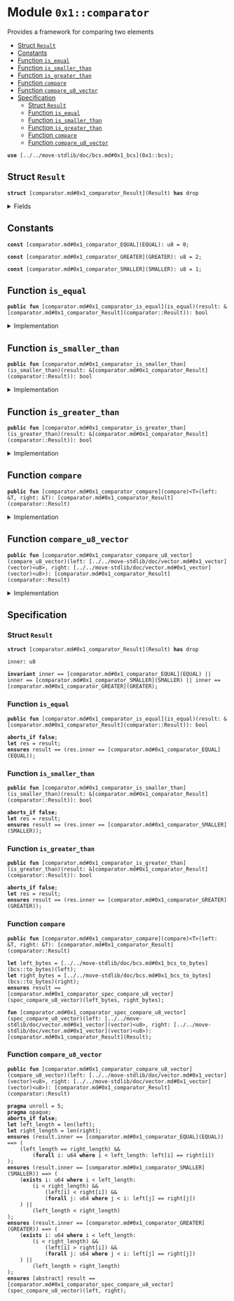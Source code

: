 
<a id="0x1_comparator"></a>

# Module `0x1::comparator`

Provides a framework for comparing two elements


-  [Struct `Result`](#0x1_comparator_Result)
-  [Constants](#@Constants_0)
-  [Function `is_equal`](#0x1_comparator_is_equal)
-  [Function `is_smaller_than`](#0x1_comparator_is_smaller_than)
-  [Function `is_greater_than`](#0x1_comparator_is_greater_than)
-  [Function `compare`](#0x1_comparator_compare)
-  [Function `compare_u8_vector`](#0x1_comparator_compare_u8_vector)
-  [Specification](#@Specification_1)
    -  [Struct `Result`](#@Specification_1_Result)
    -  [Function `is_equal`](#@Specification_1_is_equal)
    -  [Function `is_smaller_than`](#@Specification_1_is_smaller_than)
    -  [Function `is_greater_than`](#@Specification_1_is_greater_than)
    -  [Function `compare`](#@Specification_1_compare)
    -  [Function `compare_u8_vector`](#@Specification_1_compare_u8_vector)


<pre><code><b>use</b> [../../move-stdlib/doc/bcs.md#0x1_bcs](0x1::bcs);
</code></pre>



<a id="0x1_comparator_Result"></a>

## Struct `Result`



<pre><code><b>struct</b> [comparator.md#0x1_comparator_Result](Result) <b>has</b> drop
</code></pre>



<details>
<summary>Fields</summary>


<dl>
<dt>
<code>inner: u8</code>
</dt>
<dd>

</dd>
</dl>


</details>

<a id="@Constants_0"></a>

## Constants


<a id="0x1_comparator_EQUAL"></a>



<pre><code><b>const</b> [comparator.md#0x1_comparator_EQUAL](EQUAL): u8 = 0;
</code></pre>



<a id="0x1_comparator_GREATER"></a>



<pre><code><b>const</b> [comparator.md#0x1_comparator_GREATER](GREATER): u8 = 2;
</code></pre>



<a id="0x1_comparator_SMALLER"></a>



<pre><code><b>const</b> [comparator.md#0x1_comparator_SMALLER](SMALLER): u8 = 1;
</code></pre>



<a id="0x1_comparator_is_equal"></a>

## Function `is_equal`



<pre><code><b>public</b> <b>fun</b> [comparator.md#0x1_comparator_is_equal](is_equal)(result: &[comparator.md#0x1_comparator_Result](comparator::Result)): bool
</code></pre>



<details>
<summary>Implementation</summary>


<pre><code><b>public</b> <b>fun</b> [comparator.md#0x1_comparator_is_equal](is_equal)(result: &[comparator.md#0x1_comparator_Result](Result)): bool {
    result.inner == [comparator.md#0x1_comparator_EQUAL](EQUAL)
}
</code></pre>



</details>

<a id="0x1_comparator_is_smaller_than"></a>

## Function `is_smaller_than`



<pre><code><b>public</b> <b>fun</b> [comparator.md#0x1_comparator_is_smaller_than](is_smaller_than)(result: &[comparator.md#0x1_comparator_Result](comparator::Result)): bool
</code></pre>



<details>
<summary>Implementation</summary>


<pre><code><b>public</b> <b>fun</b> [comparator.md#0x1_comparator_is_smaller_than](is_smaller_than)(result: &[comparator.md#0x1_comparator_Result](Result)): bool {
    result.inner == [comparator.md#0x1_comparator_SMALLER](SMALLER)
}
</code></pre>



</details>

<a id="0x1_comparator_is_greater_than"></a>

## Function `is_greater_than`



<pre><code><b>public</b> <b>fun</b> [comparator.md#0x1_comparator_is_greater_than](is_greater_than)(result: &[comparator.md#0x1_comparator_Result](comparator::Result)): bool
</code></pre>



<details>
<summary>Implementation</summary>


<pre><code><b>public</b> <b>fun</b> [comparator.md#0x1_comparator_is_greater_than](is_greater_than)(result: &[comparator.md#0x1_comparator_Result](Result)): bool {
    result.inner == [comparator.md#0x1_comparator_GREATER](GREATER)
}
</code></pre>



</details>

<a id="0x1_comparator_compare"></a>

## Function `compare`



<pre><code><b>public</b> <b>fun</b> [comparator.md#0x1_comparator_compare](compare)&lt;T&gt;(left: &T, right: &T): [comparator.md#0x1_comparator_Result](comparator::Result)
</code></pre>



<details>
<summary>Implementation</summary>


<pre><code><b>public</b> <b>fun</b> [comparator.md#0x1_comparator_compare](compare)&lt;T&gt;(left: &T, right: &T): [comparator.md#0x1_comparator_Result](Result) {
    <b>let</b> left_bytes = [../../move-stdlib/doc/bcs.md#0x1_bcs_to_bytes](bcs::to_bytes)(left);
    <b>let</b> right_bytes = [../../move-stdlib/doc/bcs.md#0x1_bcs_to_bytes](bcs::to_bytes)(right);

    [comparator.md#0x1_comparator_compare_u8_vector](compare_u8_vector)(left_bytes, right_bytes)
}
</code></pre>



</details>

<a id="0x1_comparator_compare_u8_vector"></a>

## Function `compare_u8_vector`



<pre><code><b>public</b> <b>fun</b> [comparator.md#0x1_comparator_compare_u8_vector](compare_u8_vector)(left: [../../move-stdlib/doc/vector.md#0x1_vector](vector)&lt;u8&gt;, right: [../../move-stdlib/doc/vector.md#0x1_vector](vector)&lt;u8&gt;): [comparator.md#0x1_comparator_Result](comparator::Result)
</code></pre>



<details>
<summary>Implementation</summary>


<pre><code><b>public</b> <b>fun</b> [comparator.md#0x1_comparator_compare_u8_vector](compare_u8_vector)(left: [../../move-stdlib/doc/vector.md#0x1_vector](vector)&lt;u8&gt;, right: [../../move-stdlib/doc/vector.md#0x1_vector](vector)&lt;u8&gt;): [comparator.md#0x1_comparator_Result](Result) {
    <b>let</b> left_length = [../../move-stdlib/doc/vector.md#0x1_vector_length](vector::length)(&left);
    <b>let</b> right_length = [../../move-stdlib/doc/vector.md#0x1_vector_length](vector::length)(&right);

    <b>let</b> idx = 0;

    <b>while</b> (idx &lt; left_length && idx &lt; right_length) {
        <b>let</b> left_byte = *[../../move-stdlib/doc/vector.md#0x1_vector_borrow](vector::borrow)(&left, idx);
        <b>let</b> right_byte = *[../../move-stdlib/doc/vector.md#0x1_vector_borrow](vector::borrow)(&right, idx);

        <b>if</b> (left_byte &lt; right_byte) {
            <b>return</b> [comparator.md#0x1_comparator_Result](Result) { inner: [comparator.md#0x1_comparator_SMALLER](SMALLER) }
        } <b>else</b> <b>if</b> (left_byte &gt; right_byte) {
            <b>return</b> [comparator.md#0x1_comparator_Result](Result) { inner: [comparator.md#0x1_comparator_GREATER](GREATER) }
        };
        idx = idx + 1;
    };

    <b>if</b> (left_length &lt; right_length) {
        [comparator.md#0x1_comparator_Result](Result) { inner: [comparator.md#0x1_comparator_SMALLER](SMALLER) }
    } <b>else</b> <b>if</b> (left_length &gt; right_length) {
        [comparator.md#0x1_comparator_Result](Result) { inner: [comparator.md#0x1_comparator_GREATER](GREATER) }
    } <b>else</b> {
        [comparator.md#0x1_comparator_Result](Result) { inner: [comparator.md#0x1_comparator_EQUAL](EQUAL) }
    }
}
</code></pre>



</details>

<a id="@Specification_1"></a>

## Specification


<a id="@Specification_1_Result"></a>

### Struct `Result`


<pre><code><b>struct</b> [comparator.md#0x1_comparator_Result](Result) <b>has</b> drop
</code></pre>



<dl>
<dt>
<code>inner: u8</code>
</dt>
<dd>

</dd>
</dl>



<pre><code><b>invariant</b> inner == [comparator.md#0x1_comparator_EQUAL](EQUAL) || inner == [comparator.md#0x1_comparator_SMALLER](SMALLER) || inner == [comparator.md#0x1_comparator_GREATER](GREATER);
</code></pre>



<a id="@Specification_1_is_equal"></a>

### Function `is_equal`


<pre><code><b>public</b> <b>fun</b> [comparator.md#0x1_comparator_is_equal](is_equal)(result: &[comparator.md#0x1_comparator_Result](comparator::Result)): bool
</code></pre>




<pre><code><b>aborts_if</b> <b>false</b>;
<b>let</b> res = result;
<b>ensures</b> result == (res.inner == [comparator.md#0x1_comparator_EQUAL](EQUAL));
</code></pre>



<a id="@Specification_1_is_smaller_than"></a>

### Function `is_smaller_than`


<pre><code><b>public</b> <b>fun</b> [comparator.md#0x1_comparator_is_smaller_than](is_smaller_than)(result: &[comparator.md#0x1_comparator_Result](comparator::Result)): bool
</code></pre>




<pre><code><b>aborts_if</b> <b>false</b>;
<b>let</b> res = result;
<b>ensures</b> result == (res.inner == [comparator.md#0x1_comparator_SMALLER](SMALLER));
</code></pre>



<a id="@Specification_1_is_greater_than"></a>

### Function `is_greater_than`


<pre><code><b>public</b> <b>fun</b> [comparator.md#0x1_comparator_is_greater_than](is_greater_than)(result: &[comparator.md#0x1_comparator_Result](comparator::Result)): bool
</code></pre>




<pre><code><b>aborts_if</b> <b>false</b>;
<b>let</b> res = result;
<b>ensures</b> result == (res.inner == [comparator.md#0x1_comparator_GREATER](GREATER));
</code></pre>



<a id="@Specification_1_compare"></a>

### Function `compare`


<pre><code><b>public</b> <b>fun</b> [comparator.md#0x1_comparator_compare](compare)&lt;T&gt;(left: &T, right: &T): [comparator.md#0x1_comparator_Result](comparator::Result)
</code></pre>




<pre><code><b>let</b> left_bytes = [../../move-stdlib/doc/bcs.md#0x1_bcs_to_bytes](bcs::to_bytes)(left);
<b>let</b> right_bytes = [../../move-stdlib/doc/bcs.md#0x1_bcs_to_bytes](bcs::to_bytes)(right);
<b>ensures</b> result == [comparator.md#0x1_comparator_spec_compare_u8_vector](spec_compare_u8_vector)(left_bytes, right_bytes);
</code></pre>




<a id="0x1_comparator_spec_compare_u8_vector"></a>


<pre><code><b>fun</b> [comparator.md#0x1_comparator_spec_compare_u8_vector](spec_compare_u8_vector)(left: [../../move-stdlib/doc/vector.md#0x1_vector](vector)&lt;u8&gt;, right: [../../move-stdlib/doc/vector.md#0x1_vector](vector)&lt;u8&gt;): [comparator.md#0x1_comparator_Result](Result);
</code></pre>



<a id="@Specification_1_compare_u8_vector"></a>

### Function `compare_u8_vector`


<pre><code><b>public</b> <b>fun</b> [comparator.md#0x1_comparator_compare_u8_vector](compare_u8_vector)(left: [../../move-stdlib/doc/vector.md#0x1_vector](vector)&lt;u8&gt;, right: [../../move-stdlib/doc/vector.md#0x1_vector](vector)&lt;u8&gt;): [comparator.md#0x1_comparator_Result](comparator::Result)
</code></pre>




<pre><code><b>pragma</b> unroll = 5;
<b>pragma</b> opaque;
<b>aborts_if</b> <b>false</b>;
<b>let</b> left_length = len(left);
<b>let</b> right_length = len(right);
<b>ensures</b> (result.inner == [comparator.md#0x1_comparator_EQUAL](EQUAL)) ==&gt; (
    (left_length == right_length) &&
        (<b>forall</b> i: u64 <b>where</b> i &lt; left_length: left[i] == right[i])
);
<b>ensures</b> (result.inner == [comparator.md#0x1_comparator_SMALLER](SMALLER)) ==&gt; (
    (<b>exists</b> i: u64 <b>where</b> i &lt; left_length:
        (i &lt; right_length) &&
            (left[i] &lt; right[i]) &&
            (<b>forall</b> j: u64 <b>where</b> j &lt; i: left[j] == right[j])
    ) ||
        (left_length &lt; right_length)
);
<b>ensures</b> (result.inner == [comparator.md#0x1_comparator_GREATER](GREATER)) ==&gt; (
    (<b>exists</b> i: u64 <b>where</b> i &lt; left_length:
        (i &lt; right_length) &&
            (left[i] &gt; right[i]) &&
            (<b>forall</b> j: u64 <b>where</b> j &lt; i: left[j] == right[j])
    ) ||
        (left_length &gt; right_length)
);
<b>ensures</b> [abstract] result == [comparator.md#0x1_comparator_spec_compare_u8_vector](spec_compare_u8_vector)(left, right);
</code></pre>


[move-book]: https://aptos.dev/move/book/SUMMARY
